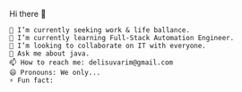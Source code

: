 


Hi there 👋

    🔭 I’m currently seeking work & life ballance.
    🌱 I’m currently learning Full-Stack Automation Engineer.
    👯 I’m looking to collaborate on IT with everyone.
    💬 Ask me about java.
    📫 How to reach me: delisuvarim@gmail.com
    😄 Pronouns: We only...
    ⚡ Fun fact:


